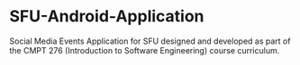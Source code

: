 # SFU-Android-Application
Social Media Events Application for SFU designed and developed as part of the CMPT 276 (Introduction to Software Engineering) course curriculum.
